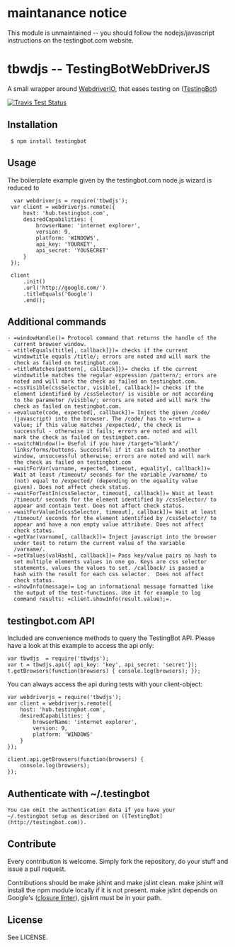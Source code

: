 # maintanance notice

This module is unmaintained -- you should follow the nodejs/javascript instructions on 
the testingbot.com website.

# tbwdjs -- TestingBotWebDriverJS

A small wrapper around [WebdriverIO](http://webdriver.io), that eases testing on ([TestingBot](http://testingbot.com))

[![Travis Test Status](https://secure.travis-ci.org/testingbot/tbwdjs.png)](https://travis-ci.org/testingbot/tbwdjs)

## Installation

     $ npm install testingbot
## Usage

   The boilerplate example given by the testingbot.com node.js wizard is
   reduced to

	  var webdriverjs = require('tbwdjs');
     var client = webdriverjs.remote({
         host: 'hub.testingbot.com',
         desiredCapabilities: {
             browserName: 'internet explorer',
             version: 9,
             platform: 'WINDOWS',
             api_key: 'YOURKEY',
             api_secret: 'YOUSECRET'
         }
     });

     client
         .init()
         .url('http://google.com/')
         .titleEquals('Google')
         .end();

## Additional commands
	- =windowHandle()= Protocol command that returns the handle of the
      current browser window.
	- =titleEquals(title[, callback]})= checks if the current
      windowtitle equals /title/; errors are noted and will mark the
      check as failed on testingbot.com.
	- =titleMatches(pattern[, callback]})= checks if the current
      windowtitle matches the regular expression /pattern/; errors are
      noted and will mark the check as failed on testingbot.com.
	- =cssVisible(cssSelector, visible[, callback])= checks if the
      element identified by /cssSelector/ is visible or not according
      to the parameter /visible/; errors are noted and will mark the
      check as failed on testingbot.com.
	- =evaluate(code, expected[, callback])= Inject the given /code/
      (javascript) into the browser. The /code/ has to =return= a
      value; if this value matches /expected/, the check is
      successful - otherwise it fails; errors are noted and will
      mark the check as failed on testingbot.com.
	- =switchWindow()= Useful if you have /target="blank"/
      links/forms/buttons. Successful if it can switch to another
      window, unsuccessful otherwise; errors are noted and will mark
      the check as failed on testingbot.com
	- =waitForVar(varname, expected, timeout, equality[, callback])=
      Wait at least /timeout/ seconds for the variable /varname/ to
      (not) equal to /expected/ (depending on the equality value
      given). Does not affect check status.
	- =waitForTextIn(cssSelector, timeout[, callback])= Wait at least
      /timeout/ seconds for the element identified by /cssSelector/ to
      appear and contain text. Does not affect check status.
	- =waitForValueIn(cssSelector, timeout[, callback])= Wait at least
      /timeout/ seconds for the element identified by /cssSelector/ to
      appear and have a non empty value attribute. Does not affect
      check status.
	- =getVar(varname[, callback])= Inject javascript into the browser
      under test to return the current value of the variable
      /varname/.
	- =setValues(valHash[, callback])= Pass key/value pairs as hash to
      set multiple elements values in one go. Keys are css selector
      statements, values the values to set. /callback/ is passed a
      hash with the result for each css selector.  Does not affect
      check status.
	- =showInfo(message)= Log an informational message formatted like
      the output of the test-functions. Use it for example to log
      command results: =client.showInfo(result.value);=.

## testingbot.com API

  Included are convenience methods to query the TestingBot API.
  Please have a look at this example to access the api only:

    var tbwdjs  = require('tbwdjs');
    var t = tbwdjs.api({ api_key: 'key', api_secret: 'secret'});
    t.getBrowsers(function(browsers) { console.log(browsers); });

  You can always access the api during tests with your client-object:

    var webdriverjs = require('tbwdjs');
    var client = webdriverjs.remote({
        host: 'hub.testingbot.com',
        desiredCapabilities: {
            browserName: 'internet explorer',
            version: 9,
            platform: 'WINDOWS'
        }
    });

    client.api.getBrowsers(function(browsers) {
        console.log(browsers);
    });

## Authenticate with ~/.testingbot

	You can omit the authentication data if you have your
	~/.testingbot setup as described on ([TestingBot](http://testingbot.com)).

## Contribute

   Every contribution is welcome. Simply fork the repository, do your
   stuff and issue a pull request.

   Contributions should be make jshint and make jslint
   clean. make jshint will install the npm module locally if it is
   not present. make jslint depends on Google's ([closure linter](https://developers.google.com/closure/utilities/)), gjslint must be in your path.

## License

See LICENSE.
